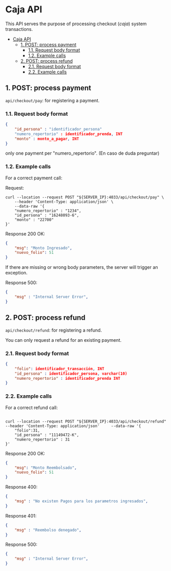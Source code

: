 # Caja API

This API serves the purpose of processing checkout (*caja*) system transactions.

- [Caja API](#caja-api)
  - [1. POST: process payment](#1-post-process-payment)
    - [1.1. Request body format](#11-request-body-format)
    - [1.2. Example calls](#12-example-calls)
  - [2. POST: process refund](#2-post-process-refund)
    - [2.1. Request body format](#21-request-body-format)
    - [2.2. Example calls](#22-example-calls)

## 1. POST: process payment

`api/checkout/pay`: for registering a payment.

### 1.1. Request body format

```json
{
    "id_persona" : "identificador_persona"
    "numero_repertorio" : identificador_prenda, INT
    "monto" : monto_a_pagar, INT
}
```

only one payment per "numero_repertorio". (En caso de duda preguntar)

### 1.2. Example calls

For a correct payment call:

Request:

```shell
curl --location --request POST "${SERVER_IP}:4033/api/checkout/pay" \
    --header 'Content-Type: application/json' \
    --data-raw '{
    "numero_repertorio" : "1234",
    "id_persona" : "16248093-6",
    "monto" : "22700"
}'
```

Response 200 OK:

```json
{
    "msg": "Monto Ingresado",
    "nuevo_folio": 51
}
```

If there are missing or wrong body parameters, the server will trigger an exception.


Response 500:

```json
{
    "msg" : "Internal Server Error",
}
```





## 2. POST: process refund

`api/checkout/refund`: for registering a refund.

You can only request a refund for an existing payment.

### 2.1. Request body format

```json
{
    "folio": identificador_transacción, INT
    "id_persona" : identificador_persona, varchar(10)
    "numero_repertorio" : identificador_prenda INT
}
```

### 2.2. Example calls

For a correct refund call: <!-- TODO: should reference ID of a previous payment -->

```shell

curl --location --request POST "${SERVER_IP}:4033/api/checkout/refund"     --header 'Content-Type: application/json'     --data-raw '{ 
    "folio":31,
    "id_persona" : "11149472-K",
    "numero_repertorio" : 31
}'
```

Response 200 OK:

```json
{
    "msg": "Monto Reembolsado",
    "nuevo_folio": 51
}
```

Response 400:

```json
{
    "msg" : "No existen Pagos para los parametros ingresados",
}
```

Response 401:

```json
{
    "msg" : "Reembolso denegado",
}
```

Response 500:

```json
{
    "msg" : "Internal Server Error",
}
```
